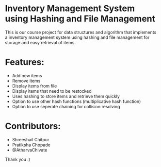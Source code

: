 # Inventory Management System using Hashing and File Management

This is our course project for data structures and algorithm that implements a inventory management system using hashing and file management for storage and easy retrieval of items. 

# Features:

- Add new items
- Remove items
- Display items from file
- Display items that need to be restocked
- Uses hashing to store items and retrieve them quickly
- Option to use other hash functions (multiplicative hash function)
- Option to use seperate chaining for collision resolving

# Contributors:

- Shreeshail Chitpur
- Pratiksha Chopade
- @AtharvaChivate

Thank you :) 
